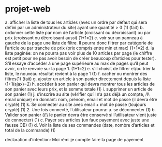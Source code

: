 # projet-web


a. afficher la liste de tous les articles (avec un ordre par défaut qui sera
défini par un administrateur du site) ayant une quantité > 0 (1) (fait)
b. ordonner cette liste par nom de l’article (croissant ou décroissant) ou
par prix (croissant ou décroissant aussi) (1+1=2)
c. voir sur un panneau à gauche de la page une liste de filtre. Il pourra
donc filtrer par catégorie de l’article ou par tranche de prix (prix
compris entre min et max) (1+1=2)
d. la liste paginée: on ne pourra pas voir plus de 10 articles par page (le
chiffre est petit pour ne pas avoir besoin de créer beaucoup d’articles
pour tester). S’il essaye d’accéder à une page supérieure au max de
pages qu’il peut avoir, on le renvoie sur la page 1. (1+1=2)
e. s’il choisit de filtrer et/ou trier la liste, le nouveau résultat revient à la
page 1 (1)
f. cacher ou montrer des filtres(1) (fait)
g. ajouter un article à son panier directement depuis la liste (1+1(ajax)=2)
h. accéder à son panier qui devra montrer tous les articles de son panier
avec leurs prix, et la somme totale (1)
i. supprimer un article de son panier (1)
j. s’inscrire au site (vérifier qu’il n’a pas déjà un compte, /!\ email unique)
en donnant: nom, prénom, email et mot de passe (il devra être crypté)
(1)
k. Se connecter au site avec email + mot de passe (toujours crypté) (1)
2. Une fois connecté, l’utilisateur pourra:
a. se déconnecter (1)
b. Valider son panier (/!\ le panier devra être conservé si l’utilisateur vient
juste de connecter) (1)
c. Payer ses articles (un faux payement avec juste une fausse CB) (1)
d. Voir la liste de ses commandes (date, nombre d’articles et total de la
commande) (1)


déclaration d'intention:
Moi rémi je compte faire la page de payement

